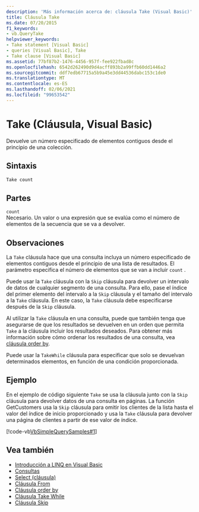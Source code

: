 ```yaml
---
description: 'Más información acerca de: cláusula Take (Visual Basic)'
title: Cláusula Take
ms.date: 07/20/2015
f1_keywords:
- vb.QueryTake
helpviewer_keywords:
- Take statement [Visual Basic]
- queries [Visual Basic], Take
- Take clause [Visual Basic]
ms.assetid: 77bf87b2-1476-4456-957f-fee922fbad8c
ms.openlocfilehash: 6542d262490d9d4acff893b2a99ffb60dd1446a2
ms.sourcegitcommit: ddf7edb67715a5b9a45e3dd44536dabc153c1de0
ms.translationtype: MT
ms.contentlocale: es-ES
ms.lasthandoff: 02/06/2021
ms.locfileid: "99653542"
---
```

# <a name="take-clause-visual-basic"></a>Take (Cláusula, Visual Basic)

Devuelve un número especificado de elementos contiguos desde el principio de una colección.  
  
## <a name="syntax"></a>Sintaxis  
  
```vb  
Take count  
```  
  
## <a name="parts"></a>Partes  

 `count`  
 Necesario. Un valor o una expresión que se evalúa como el número de elementos de la secuencia que se va a devolver.  
  
## <a name="remarks"></a>Observaciones  

 La `Take` cláusula hace que una consulta incluya un número especificado de elementos contiguos desde el principio de una lista de resultados. El parámetro especifica el número de elementos que se van a incluir `count` .  
  
 Puede usar la `Take` cláusula con la `Skip` cláusula para devolver un intervalo de datos de cualquier segmento de una consulta. Para ello, pase el índice del primer elemento del intervalo a la `Skip` cláusula y el tamaño del intervalo a la `Take` cláusula. En este caso, la `Take` cláusula debe especificarse después de la `Skip` cláusula.  
  
 Al utilizar la `Take` cláusula en una consulta, puede que también tenga que asegurarse de que los resultados se devuelven en un orden que permita `Take` a la cláusula incluir los resultados deseados. Para obtener más información sobre cómo ordenar los resultados de una consulta, vea [cláusula order by](order-by-clause.md).  
  
 Puede usar la `TakeWhile` cláusula para especificar que solo se devuelvan determinados elementos, en función de una condición proporcionada.  
  
## <a name="example"></a>Ejemplo  

 En el ejemplo de código siguiente `Take` se usa la cláusula junto con la `Skip` cláusula para devolver datos de una consulta en páginas. La función GetCustomers usa la `Skip` cláusula para omitir los clientes de la lista hasta el valor del índice de inicio proporcionado y usa la `Take` cláusula para devolver una página de clientes a partir de ese valor de índice.  
  
 [!code-vb[VbSimpleQuerySamples#1](~/samples/snippets/visualbasic/VS_Snippets_VBCSharp/VbSimpleQuerySamples/VB/QuerySamples1.vb#1)]  
  
## <a name="see-also"></a>Vea también

- [Introducción a LINQ en Visual Basic](../../programming-guide/language-features/linq/introduction-to-linq.md)
- [Consultas](index.md)
- [Select (cláusula)](select-clause.md)
- [Cláusula From](from-clause.md)
- [Cláusula order by](order-by-clause.md)
- [Cláusula Take While](take-while-clause.md)
- [Cláusula Skip](skip-clause.md)
